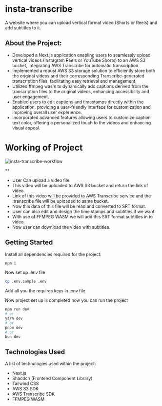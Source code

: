 # insta-transcribe
A website where you can upload vertical format video (Shorts or Reels) and add subtitles to it.

## About the Project:
* Developed a Next.js application enabling users to seamlessly upload vertical videos (Instagram Reels or YouTube Shorts) to an    AWS S3 bucket, integrating AWS Transcribe for automatic transcription.
* Implemented a robust AWS S3 storage solution to efficiently store both the original videos and their corresponding Transcribe-generated transcription files, facilitating easy retrieval and management.
* Utilized ffmpeg wasm to dynamically add captions derived from the transcription files to the original videos, enhancing accessibility and user engagement.
* Enabled users to edit captions and timestamps directly within the application, providing a user-friendly interface for customization and improving overall user experience.
* Incorporated advanced features allowing users to customize caption text color, offering a personalized touch to the videos and enhancing visual appeal.



# Working of Project
![insta-transcribe-workflow](https://github.com/akhil3110/Insta-Transcribe/assets/78949515/5040ace8-7eca-410b-85a0-5131326707bc)


**
* User Can upload a video file.
* This video will be uploaded to AWS S3 bucket and return the link of video.
* Link of this video will be provided to AWS Transcribe service and the .transcribe file will be uploaded to same bucket.
* Now this data of this file will be read and converted to SRT format.
* User can also edit and design the time stamps and subtitles if we want.
* With use of FFMPEG WASM we will add this SRT format subtitles in to video.
* Now user can download the video with subtitles.

## Getting Started

Install all dependencies required for the project:
```bash
npm i
```

Now set up .env file 
```bash
cp .env.sample .env
```

Add all you the requires keys in .env file 


Now project set up is completed now you can run the project
```bash
npm run dev
# or
yarn dev
# or
pnpm dev
# or
bun dev
```

## Technologies Used
A list of technologies used within the project:
* Next.js
* Shacdcn (Frontend Component Library)
* Tailwind CSS
* AWS S3 SDK
* AWS Transcribe SDK
* FFMPEG WASM

